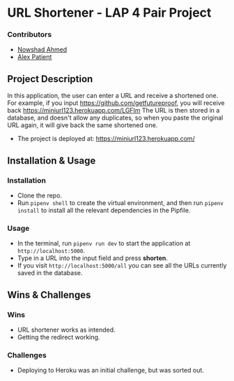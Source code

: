 # URL Shortener - LAP 4 Pair Project

### Contributors
- [Nowshad Ahmed](https://github.com/Nowshad10)
- [Alex Patient](https://github.com/aPatient97)

## Project Description
In this application, the user can enter a URL and receive a shortened one.
For example, if you input https://github.com/getfutureproof, you will receive back https://miniurl123.herokuapp.com/LGFIm
The URL is then stored in a database, and doesn't allow any duplicates, so when you paste the original URL again, it will give back the same shortened one.

- The project is deployed at: https://miniurl123.herokuapp.com/

## Installation & Usage
### Installation
- Clone the repo.
- Run `pipenv shell` to create the virtual environment, and then run `pipenv install` to install all the relevant dependencies in the Pipfile.

### Usage
- In the terminal, run `pipenv run dev` to start the application at `http://localhost:5000`. 
- Type in a URL into the input field and press **shorten**.
- If you visit `http://localhost:5000/all` you can see all the URLs currently saved in the database.

## Wins & Challenges
### Wins
- URL shortener works as intended.
- Getting the redirect working.

### Challenges
- Deploying to Heroku was an initial challenge, but was sorted out.


